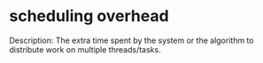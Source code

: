 # scheduling overhead

Description: The extra time spent by the system or the algorithm to distribute work on multiple threads/tasks.
